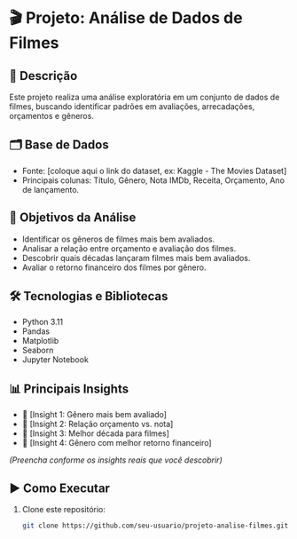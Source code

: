 # 🎬 Projeto: Análise de Dados de Filmes

## 📌 Descrição
Este projeto realiza uma análise exploratória em um conjunto de dados de filmes, buscando identificar padrões em avaliações, arrecadações, orçamentos e gêneros.

## 🗂️ Base de Dados
- Fonte: [coloque aqui o link do dataset, ex: Kaggle - The Movies Dataset]
- Principais colunas: Título, Gênero, Nota IMDb, Receita, Orçamento, Ano de lançamento.

## 🎯 Objetivos da Análise
- Identificar os gêneros de filmes mais bem avaliados.
- Analisar a relação entre orçamento e avaliação dos filmes.
- Descobrir quais décadas lançaram filmes mais bem avaliados.
- Avaliar o retorno financeiro dos filmes por gênero.

## 🛠️ Tecnologias e Bibliotecas
- Python 3.11
- Pandas
- Matplotlib
- Seaborn
- Jupyter Notebook

## 📊 Principais Insights
- 🎯 [Insight 1: Gênero mais bem avaliado]
- 🎯 [Insight 2: Relação orçamento vs. nota]
- 🎯 [Insight 3: Melhor década para filmes]
- 🎯 [Insight 4: Gênero com melhor retorno financeiro]

*(Preencha conforme os insights reais que você descobrir)*

## ▶️ Como Executar
1. Clone este repositório:
   ```bash
   git clone https://github.com/seu-usuario/projeto-analise-filmes.git

